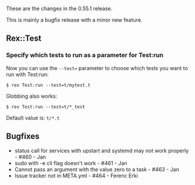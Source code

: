 These are the changes in the 0.55.1 release.

This is mainly a bugfix release with a minor new feature.

## Rex::Test

### Specify which tests to run as a parameter for Test:run

Now you can use the `--test=` parameter to choose which tests you want to run with Test:run:

    $ rex Test:run --test=t/mytest.t

Globbing also works:

    $ rex Test:run --test=t/*_test

Default value is: `t/*.t`

## Bugfixes

-   status call for services with upstart and systemd may not work properly - \#460 - Jan
-   sudo with -e cli flag doesn't work - \#461 - Jan
-   Cannot pass an argument with the value zero to a task - \#463 - Jan
-   Issue tracker not in META.yml - \#464 - Ferenc Erki


